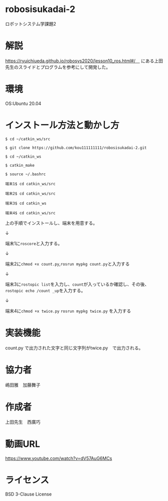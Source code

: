# robosisukadai-2
ロボットシステム学課題2

# 解説
https://ryuichiueda.github.io/robosys2020/lesson10_ros.html#/　
にある上田先生のスライドとプログラムを参考にして開発した。

# 環境
OS:Ubuntu 20.04

# インストール方法と動かし方
```
$ cd ~/catkin_ws/src

$ git clone https://github.com/kou111111111/robosisukadai-2.git

$ cd ~/catkin_ws

$ catkin_make

$ source ~/.bashrc

端末1$ cd catkin_ws/src

端末2$ cd catkin_ws/src

端末3$ cd catkin_ws

端末4$ cd catkin_ws/src 
```


上の手順でインストールし、端末を用意する。

↓


端末1に```roscore```と入力する。

↓

端末2に```chmod +x count.py```,```rosrun mypkg count.py```と入力する

↓

端末3に``` rostopic list ```を入力し、```count```が入っているか確認し、その後、```rostopic echo /count _up```を入力する。

↓

端末4に```chmod +x twice.py``` ```rosrun mypkg twice.py``` を入力する
# 実装機能
count.py で出力された文字と同じ文字列がtwice.py　で出力される。

# 協力者
嶋田雅　加藤舞子

# 作成者
上田先生　西廣巧

# 動画URL
https://www.youtube.com/watch?v=dV57AuG6MCs

# ライセンス
BSD 3-Clause License


